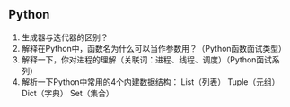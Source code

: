 ## Python

1. 生成器与迭代器的区别？
2. 解释在Python中，函数名为什么可以当作参数用？（Python函数面试类型）
3. 解释一下，你对进程的理解（关联词：进程、线程、调度）（Python面试系列）
4. 解析一下Python中常用的4个内建数据结构：
List（列表）
Tuple（元组）
Dict（字典）
Set（集合）

